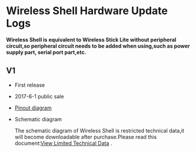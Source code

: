 # Wireless Shell  Hardware Update Logs

**Wireless Shell is equivalent to Wireless Stick Lite without peripheral circuit,so peripheral circuit needs to be added when using,such as power supply part, serial port part,etc.**

## V1

- First release
- 2017-6-1 public sale

- [Pinout diagram](http://resource.heltec.cn/download/Wireless_Shell/Wireless_Shell.pdf)

- Schematic diagram

  The schematic diagram of Wireless Shell is restricted technical data,it will become downloadable after purchase.Please read this document:[View Limited Technical Data](https://heltec-automation-docs.readthedocs.io/en/latest/general/view_limited_technical_data.html) .



